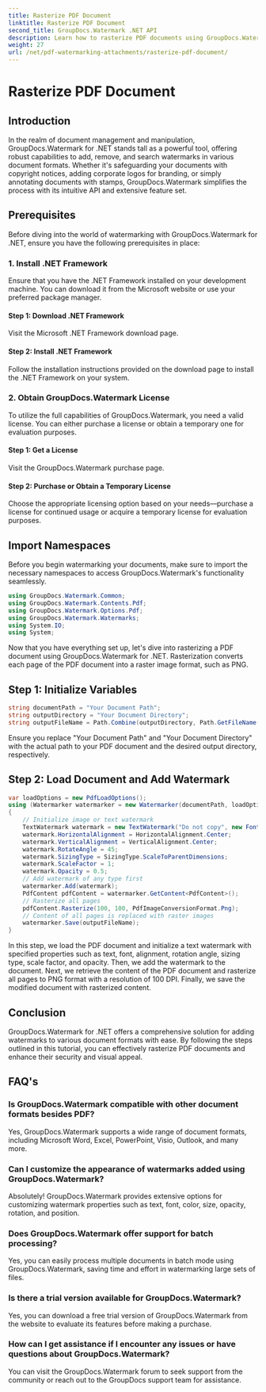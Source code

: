 ```yaml
---
title: Rasterize PDF Document
linktitle: Rasterize PDF Document
second_title: GroupDocs.Watermark .NET API
description: Learn how to rasterize PDF documents using GroupDocs.Watermark for .NET. Enhance document security and visual appeal effortlessly.
weight: 27
url: /net/pdf-watermarking-attachments/rasterize-pdf-document/
---
```


# Rasterize PDF Document

## Introduction
In the realm of document management and manipulation, GroupDocs.Watermark for .NET stands tall as a powerful tool, offering robust capabilities to add, remove, and search watermarks in various document formats. Whether it's safeguarding your documents with copyright notices, adding corporate logos for branding, or simply annotating documents with stamps, GroupDocs.Watermark simplifies the process with its intuitive API and extensive feature set.
## Prerequisites
Before diving into the world of watermarking with GroupDocs.Watermark for .NET, ensure you have the following prerequisites in place:
### 1. Install .NET Framework
Ensure that you have the .NET Framework installed on your development machine. You can download it from the Microsoft website or use your preferred package manager.
#### Step 1: Download .NET Framework
Visit the Microsoft .NET Framework download page.
#### Step 2: Install .NET Framework
Follow the installation instructions provided on the download page to install the .NET Framework on your system.
### 2. Obtain GroupDocs.Watermark License
To utilize the full capabilities of GroupDocs.Watermark, you need a valid license. You can either purchase a license or obtain a temporary one for evaluation purposes.
#### Step 1: Get a License
Visit the GroupDocs.Watermark purchase page.
#### Step 2: Purchase or Obtain a Temporary License
Choose the appropriate licensing option based on your needs—purchase a license for continued usage or acquire a temporary license for evaluation purposes.

## Import Namespaces
Before you begin watermarking your documents, make sure to import the necessary namespaces to access GroupDocs.Watermark's functionality seamlessly.
```csharp
using GroupDocs.Watermark.Common;
using GroupDocs.Watermark.Contents.Pdf;
using GroupDocs.Watermark.Options.Pdf;
using GroupDocs.Watermark.Watermarks;
using System.IO;
using System;
```

Now that you have everything set up, let's dive into rasterizing a PDF document using GroupDocs.Watermark for .NET. Rasterization converts each page of the PDF document into a raster image format, such as PNG.
## Step 1: Initialize Variables
```csharp
string documentPath = "Your Document Path";
string outputDirectory = "Your Document Directory";
string outputFileName = Path.Combine(outputDirectory, Path.GetFileName(documentPath));
```
Ensure you replace "Your Document Path" and "Your Document Directory" with the actual path to your PDF document and the desired output directory, respectively.
## Step 2: Load Document and Add Watermark
```csharp
var loadOptions = new PdfLoadOptions();
using (Watermarker watermarker = new Watermarker(documentPath, loadOptions))
{
    // Initialize image or text watermark
    TextWatermark watermark = new TextWatermark("Do not copy", new Font("Arial", 8));
    watermark.HorizontalAlignment = HorizontalAlignment.Center;
    watermark.VerticalAlignment = VerticalAlignment.Center;
    watermark.RotateAngle = 45;
    watermark.SizingType = SizingType.ScaleToParentDimensions;
    watermark.ScaleFactor = 1;
    watermark.Opacity = 0.5;
    // Add watermark of any type first
    watermarker.Add(watermark);
    PdfContent pdfContent = watermarker.GetContent<PdfContent>();
    // Rasterize all pages
    pdfContent.Rasterize(100, 100, PdfImageConversionFormat.Png);
    // Content of all pages is replaced with raster images
    watermarker.Save(outputFileName);
}
```
In this step, we load the PDF document and initialize a text watermark with specified properties such as text, font, alignment, rotation angle, sizing type, scale factor, and opacity. Then, we add the watermark to the document. Next, we retrieve the content of the PDF document and rasterize all pages to PNG format with a resolution of 100 DPI. Finally, we save the modified document with rasterized content.

## Conclusion
GroupDocs.Watermark for .NET offers a comprehensive solution for adding watermarks to various document formats with ease. By following the steps outlined in this tutorial, you can effectively rasterize PDF documents and enhance their security and visual appeal.
## FAQ's
### Is GroupDocs.Watermark compatible with other document formats besides PDF?
Yes, GroupDocs.Watermark supports a wide range of document formats, including Microsoft Word, Excel, PowerPoint, Visio, Outlook, and many more.
### Can I customize the appearance of watermarks added using GroupDocs.Watermark?
Absolutely! GroupDocs.Watermark provides extensive options for customizing watermark properties such as text, font, color, size, opacity, rotation, and position.
### Does GroupDocs.Watermark offer support for batch processing?
Yes, you can easily process multiple documents in batch mode using GroupDocs.Watermark, saving time and effort in watermarking large sets of files.
### Is there a trial version available for GroupDocs.Watermark?
Yes, you can download a free trial version of GroupDocs.Watermark from the website to evaluate its features before making a purchase.
### How can I get assistance if I encounter any issues or have questions about GroupDocs.Watermark?
You can visit the GroupDocs.Watermark forum to seek support from the community or reach out to the GroupDocs support team for assistance.
